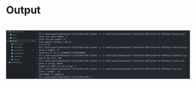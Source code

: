 <h1>Output<h1>
<img src="/Python-for-DSA/Day-3/Screenshot 2024-12-14 001217.png" alt="Day 5 Output" width="600">